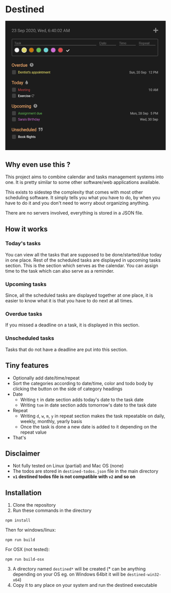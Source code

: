 # Destined

![Screenshot](/assets/screenshot.png)

## Why even use this ?

This project aims to combine calendar and tasks management systems into one. It is pretty similar to some other software/web applications available.

This exists to sidestep the complexity that comes with most other scheduling software. It simply tells you what you have to do, by when you have to do it and you don't need to worry about organizing anything.

There are no servers involved, everything is stored in a JSON file.

## How it works

### Today's tasks

You can view all the tasks that are supposed to be done/started/due today in one place. Rest of the scheduled tasks are displayed in upcoming tasks section. This is the section which serves as the calendar. You can assign time to the task which can also serve as a reminder.

### Upcoming tasks

Since, all the scheduled tasks are displayed together at one place, it is easier to know what it is that you have to do next at all times.

### Overdue tasks

If you missed a deadline on a task, it is displayed in this section.

### Unscheduled tasks

Tasks that do not have a deadline are put into this section.

## Tiny features

- Optionally add date/time/repeat
- Sort the categories according to date/time, color and todo body by clicking the button on the side of category headings
- Date
  - Writing `t` in date section adds today's date to the task date
  - Writing `tom` in date section adds tomorrow's date to the task date
- Repeat
  - Writing `d`, `w`, `m`, `y` in repeat section makes the task repeatable on daily, weekly, monthly, yearly basis
  - Once the task is done a new date is added to it depending on the repeat value
- That's

## Disclaimer

- Not fully tested on Linux (partial) and Mac OS (none)
- The todos are stored in `destined-todos.json` file in the main directory
- **`v1` destined todos file is not compatible with `v2` and so on**

## Installation

1. Clone the repository
2. Run these commands in the directory

```
npm install
```

Then for windows/linux:

```
npm run build
```

For OSX (not tested):

```
npm run build-osx
```

3. A directory named `destined*` will be created (\* can be anything depending on your OS eg. on Windows 64bit it will be `destined-win32-x64`)
4. Copy it to any place on your system and run the destined executable
